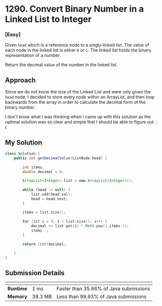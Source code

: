 # 1290. Convert Binary Number in a Linked List to Integer

### [**Easy**]

Given `head` which is a reference node to a singly-linked list. 
The value of each node in the linked list is either `0` or `1`. 
The linked list holds the binary representation of a number.

Return the decimal value of the number in the linked list.

## Approach

Since we do not know the size of the Linked List and were only given the `head` node,
I decided to store every node within an ArrayList, and then loop backwards from the array
in order to calculate the decimal form of the binary number. 

I don't know what I was thinking when I came up with this solution as the optimal 
solution was so clear and simple that I should be able to figure out. :(

## My Solution

````java
class Solution {
    public int getDecimalValue(ListNode head) {
        
        int items; 
        double decimal = 0; 
        
        ArrayList<Integer> list = new ArrayList<Integer>(); 
        
        while (head != null) {
            list.add(head.val); 
            head = head.next; 
        }
        
        items = list.size(); 
        
        for (int i = 0; i < list.size(); i++) {
            decimal += list.get(i) * Math.pow(2,items-1); 
            items--; 
        }
        
        return (int)decimal; 
        
    }
}
````

## Submission Details

| <!-- -->    | <!-- --> | <!-- -->                               |
|-------------|----------|----------------------------------------|
| **Runtime** | 1 ms     | Faster than 35.86% of Java submissions | 
| **Memory**  | 38.3 MB  | Less than 99,93% of Java submissions   |









